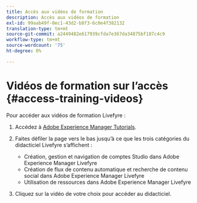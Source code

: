 ```yaml
---
title: Accès aux vidéos de formation
description: Accès aux vidéos de formation
exl-id: 99aab49f-0ec1-43d2-b8f3-6c0e4f382132
translation-type: tm+mt
source-git-commit: a2449482e617939cfda7e367da34875bf187c4c9
workflow-type: tm+mt
source-wordcount: '75'
ht-degree: 0%

---
```


# Vidéos de formation sur l’accès {#access-training-videos}

Pour accéder aux vidéos de formation Livefyre :

1. Accédez à [Adobe Experience Manager Tutorials](https://helpx.adobe.com/experience-manager/tutorials.html).
1. Faites défiler la page vers le bas jusqu’à ce que les trois catégories du didacticiel Livefyre s’affichent :

   * Création, gestion et navigation de comptes Studio dans Adobe Experience Manager Livefyre
   * Création de flux de contenu automatique et recherche de contenu social dans Adobe Experience Manager Livefyre
   * Utilisation de ressources dans Adobe Experience Manager Livefyre

1. Cliquez sur la vidéo de votre choix pour accéder au didacticiel.
